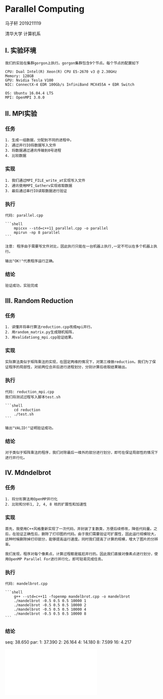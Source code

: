 # Parallel Computing
马子轩 2019211119

清华大学 计算机系

## I. 实验环境
    我们的实验在集群gorgon上执行。gorgon集群包含9个节点。每个节点的配置如下

    CPU: Dual Intel(R) Xeon(R) CPU E5-2670 v3 @ 2.30GHz
    Memory: 128GB
    GPU: Nvidia Tesla V100
    NIC: ConnectX-4 EDR 100Gb/s InfiniBand MCX455A + EDR Switch

    OS: Ubuntu 16.04.4 LTS
    MPI: OpenMPI 3.0.0

## II. MPI实验
### 任务
    1. 生成一组数据，分配到不同的进程中。
    2. 通过并行IO将数据写入文件
    3. 将数据通过通讯传输到0号进程
    4. 比较数据

### 实现
    1. 我们通过MPI_FILE_write_at实现写入文件
    2. 通讯使用MPI_Gatherv实现收取数据
    3. 最后通过串行IO读取数据进行验证

### 执行
    代码: parallel.cpp
    
    ```shell
        mpicxx --std=c++11 parallel.cpp -o parallel
        mpirun -np 8 parallel
    ```

    注意: 程序由于需要写文件对比，因此执行只能在一台机器上执行,一定不可以在多个机器上执行。

    输出"OK!"代表程序运行正确。

### 结论
    
    验证成功，实验完成

## III. Random Reduction
### 任务
    1. 读懂并将串行算法reduction.cpp改成mpi并行。
    2. 用random_matrix.py生成随机矩阵，
    3. 用validationg_mpi.cpp验证结果。

### 实现
    实际算法类似于矩阵乘法的实现，在固定两维的情况下，对第三维做reduction。我们为了保证程序的局部性，对前两位合并后进行进程划分，分别计算后收取结果输出。

### 执行
    代码: reduction_mpi.cpp
    我们将测试过程写入脚本test.sh

    ```shell
        cd reduction
        ./test.sh
    ```

    输出"VALID!"证明验证成功。

### 结论
    对于类似于矩阵乘法的程序，我们对除最后一维外的部分进行划分，即可在保证局部性的情况下进行并行化。

## IV. Mdndelbrot
### 任务
    1. 将分形算法用OpenMP并行化
    2. 比较和分析1, 2, 4, 8 核的扩展性和加速性

### 实现
    首先，我使用C++风格重新实现了一次代码，并封装了复数类，方便后续修改，降低代码量。之后，在验证正确性后，删除了打印图的代码。由于我们需要验证可扩展性，因此运行规模较大，这种时候删除掉打印部分，能够提高运行速度。同时我们提高了计算的规模，增大了图片的分辨率。

    我们发现，程序对每个像素点，计算过程都是尴尬并行的。因此我们直接对像素点进行划分，使用OpenMP Parallel For进行并行化，即可轻易完成任务。

### 执行
    代码: mandelbrot.cpp

    ```shell
        g++ --std=c++11 -fopenmp mandelbrot.cpp -o mandelbrot
        ./mandelbrot -0.5 0.5 0.5 10000 1
        ./mandelbrot -0.5 0.5 0.5 10000 2
        ./mandelbrot -0.5 0.5 0.5 10000 4
        ./mandelbrot -0.5 0.5 0.5 10000 8 
    ```

### 结论
seq: 38.650
par:
1: 37.390
2: 26.164
4: 14.180
8: 7.599
16: 4.217

![mandelbrot_scale](figure/mandelbrot.pdf)
